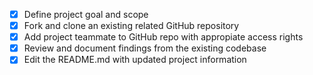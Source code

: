 - [x] Define project goal and scope
- [x] Fork and clone an existing related GitHub repository 
- [x] Add project teammate to GitHub repo with appropiate access rights
- [x] Review and document findings from the existing codebase
- [x] Edit the README.md with updated project information
